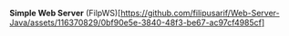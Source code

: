 **Simple Web Server**
(FilpWS)[https://github.com/filipusarif/Web-Server-Java/assets/116370829/0bf90e5e-3840-48f3-be67-ac97cf4985cf]
